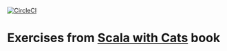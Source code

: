 [![CircleCI](https://circleci.com/gh/ilya-murzinov/scala-with-cats-exercises/tree/master.png?style=shield)](https://circleci.com/gh/ilya-murzinov/scala-with-cats-exercises)

# Exercises from [Scala with Cats](https://github.com/underscoreio/advanced-scala) book
